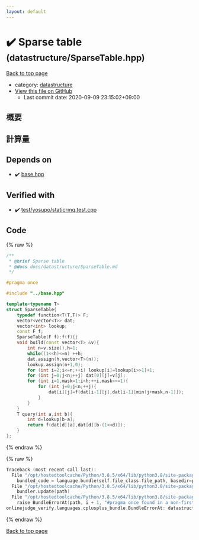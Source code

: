 ```yaml
---
layout: default
---
```


<!-- mathjax config similar to math.stackexchange -->
<script type="text/javascript" async
  src="https://cdnjs.cloudflare.com/ajax/libs/mathjax/2.7.5/MathJax.js?config=TeX-MML-AM_CHTML">
</script>
<script type="text/x-mathjax-config">
  MathJax.Hub.Config({
    TeX: { equationNumbers: { autoNumber: "AMS" }},
    tex2jax: {
      inlineMath: [ ['$','$'] ],
      processEscapes: true
    },
    "HTML-CSS": { matchFontHeight: false },
    displayAlign: "left",
    displayIndent: "2em"
  });
</script>

<script type="text/javascript" src="https://cdnjs.cloudflare.com/ajax/libs/jquery/3.4.1/jquery.min.js"></script>
<script src="https://cdn.jsdelivr.net/npm/jquery-balloon-js@1.1.2/jquery.balloon.min.js" integrity="sha256-ZEYs9VrgAeNuPvs15E39OsyOJaIkXEEt10fzxJ20+2I=" crossorigin="anonymous"></script>
<script type="text/javascript" src="../../assets/js/copy-button.js"></script>
<link rel="stylesheet" href="../../assets/css/copy-button.css" />


# :heavy_check_mark: Sparse table <small>(datastructure/SparseTable.hpp)</small>

<a href="../../index.html">Back to top page</a>

* category: <a href="../../index.html#8dc87745f885a4cc532acd7b15b8b5fe">datastructure</a>
* <a href="{{ site.github.repository_url }}/blob/master/datastructure/SparseTable.hpp">View this file on GitHub</a>
    - Last commit date: 2020-09-09 23:15:02+09:00




## 概要

## 計算量

## Depends on

* :heavy_check_mark: <a href="../base.hpp.html">base.hpp</a>


## Verified with

* :heavy_check_mark: <a href="../../verify/test/yosupo/staticrmq.test.cpp.html">test/yosupo/staticrmq.test.cpp</a>


## Code

<a id="unbundled"></a>
{% raw %}
```cpp
/**
 * @brief Sparse table
 * @docs docs/datastructure/SparseTable.md
 */

#pragma once

#include "../base.hpp"

template<typename T>
struct SparseTable{
    typedef function<T(T,T)> F;
    vector<vector<T>> dat;
    vector<int> lookup;
    const F f;
    SparseTable(F f):f(f){}
    void build(const vector<T> &v){
        int n=v.size(),h=1;
        while((1<<h)<=n) ++h;
        dat.assign(h,vector<T>(n));
        lookup.assign(n+1,0);
        for (int i=2;i<=n;++i) lookup[i]=lookup[i>>1]+1;
        for (int j=0;j<n;++j) dat[0][j]=v[j];
        for (int i=1,mask=1;i<h;++i,mask<<=1){
            for (int j=0;j<n;++j){
                dat[i][j]=f(dat[i-1][j],dat[i-1][min(j+mask,n-1)]);
            }
        }
    }
    T query(int a,int b){
        int d=lookup[b-a];
        return f(dat[d][a],dat[d][b-(1<<d)]);
    }
};
```
{% endraw %}

<a id="bundled"></a>
{% raw %}
```cpp
Traceback (most recent call last):
  File "/opt/hostedtoolcache/Python/3.8.5/x64/lib/python3.8/site-packages/onlinejudge_verify/docs.py", line 349, in write_contents
    bundled_code = language.bundle(self.file_class.file_path, basedir=pathlib.Path.cwd())
  File "/opt/hostedtoolcache/Python/3.8.5/x64/lib/python3.8/site-packages/onlinejudge_verify/languages/cplusplus.py", line 185, in bundle
    bundler.update(path)
  File "/opt/hostedtoolcache/Python/3.8.5/x64/lib/python3.8/site-packages/onlinejudge_verify/languages/cplusplus_bundle.py", line 310, in update
    raise BundleErrorAt(path, i + 1, "#pragma once found in a non-first line")
onlinejudge_verify.languages.cplusplus_bundle.BundleErrorAt: datastructure/SparseTable.hpp: line 6: #pragma once found in a non-first line

```
{% endraw %}

<a href="../../index.html">Back to top page</a>

